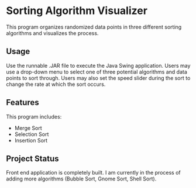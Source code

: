 # Sorting Algorithm Visualizer

This program organizes randomized data points in three different sorting algorithms and visualizes the process.

## Usage

Use the runnable .JAR file to execute the Java Swing application. Users may use a drop-down menu to select one of three potential algorithms and data points to sort through. Users may also set the speed slider during the sort to change the rate at which the sort occurs.

## Features

This program includes:
- Merge Sort
- Selection Sort
- Insertion Sort

## Project Status

Front end application is completely built. I am currently in the process of adding more algorithms (Bubble Sort, Gnome Sort, Shell Sort).
